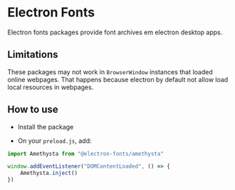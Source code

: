 # Electron Fonts

Electron fonts packages provide font archives em electron desktop apps.

## Limitations

These packages may not work in `BrowserWindow` instances that loaded online webpages. That happens because electron by default not allow load local resources in webpages.

## How to use

* Install the package

* On your `preload.js`, add:

```ts
import Amethysta from "@electron-fonts/amethysta"

window.addEventListener("DOMContentLoaded", () => {
    Amethysta.inject()
})
```